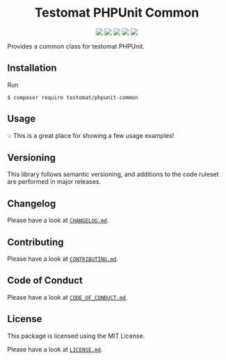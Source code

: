 <h1 align="center">Testomat PHPUnit Common</h1>
<p align="center">
    <a href="https://github.com/testomat/phpunit-common/releases"><img src="https://img.shields.io/packagist/v/testomat/phpunit-common.svg?style=flat-square"></a>
    <a href="https://php.net/"><img src="https://img.shields.io/badge/php-%5E7.3.0-8892BF.svg?style=flat-square"></a>
    <a href="https://codecov.io/gh/testomat/phpunit"><img src="https://img.shields.io/codecov/c/github/testomat/phpunit/master.svg?style=flat-square"></a>
    <a href="#"><img src="https://img.shields.io/badge/style-level%207-brightgreen.svg?style=flat-square&label=phpstan"></a>
    <a href="http://opensource.org/licenses/MIT"><img src="https://img.shields.io/badge/license-MIT-brightgreen.svg?style=flat-square"></a>
</p>

Provides a common class for testomat PHPUnit.

## Installation

Run

```
$ composer require testomat/phpunit-common
```

## Usage

:bulb: This is a great place for showing a few usage examples!

## Versioning

This library follows semantic versioning, and additions to the code ruleset are performed in major releases.

## Changelog

Please have a look at [`CHANGELOG.md`](../../CHANGELOG.md).

## Contributing

Please have a look at [`CONTRIBUTING.md`](../../.github/CONTRIBUTING.md).

## Code of Conduct

Please have a look at [`CODE_OF_CONDUCT.md`](../../.github/CODE_OF_CONDUCT.md).

## License

This package is licensed using the MIT License.

Please have a look at [`LICENSE.md`](../../LICENSE.md).
